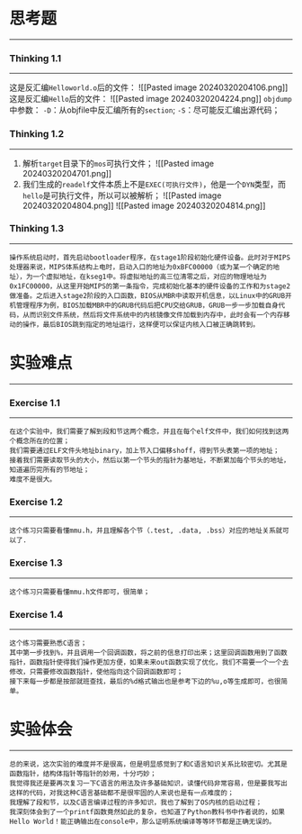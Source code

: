 # 思考题
---
### Thinking 1.1
---
这是反汇编`Helloworld.o`后的文件：
![[Pasted image 20240320204106.png]]
这是反汇编`Hello`后的文件：
![[Pasted image 20240320204224.png]]
`objdump`中参数：
`-D`：从objfile中反汇编所有的`section`;
`-S`：尽可能反汇编出源代码；
### Thinking 1.2
---
1. 解析`target`目录下的`mos`可执行文件；
![[Pasted image 20240320204701.png]]
2. 我们生成的`readelf`文件本质上不是`EXEC(可执行文件)`，他是一个`DYN`类型，而`hello`是可执行文件，所以可以被解析；
![[Pasted image 20240320204804.png]]
![[Pasted image 20240320204814.png]]
### Thinking 1.3
---

	操作系统启动时，首先启动bootloader程序，在stage1阶段初始化硬件设备。此时对于MIPS处理器来说，MIPS体系结构上电时，启动入口的地址为0xBFC00000（或为某一个确定的地址），为一个虚拟地址，在kseg1中。将虚拟地址的高三位清零之后，对应的物理地址为0x1FC00000，从这里开始MIPS的第一条指令，完成初始化基本的硬件设备的工作和为stage2做准备。之后进入stage2阶段的入口函数，BIOS从MBR中读取开机信息，以Linux中的GRUB开机管理程序为例，BIOS加载MBR中的GRUB代码后把CPU交给GRUB，GRUB一步一步加载自身代码，从而识别文件系统，然后将文件系统中的内核镜像文件加载到内存中，此时会有一个内存移动的操作，最后BIOS跳到指定的地址运行，这样便可以保证内核入口被正确跳转到。
# 实验难点
---
### Exercise 1.1
---

	在这个实验中，我们需要了解到段和节这两个概念，并且在每个elf文件中，我们如何找到这两个概念所在的位置；
	我们需要通过ELF文件头地址binary，加上节入口偏移shoff，得到节头表第一项的地址；
	接着我们需要读取节头的大小，然后以第一个节头的指针为基地址，不断累加每个节头的地址，知道遍历完所有的节地址；
	难度不是很大。
### Exercise 1.2
---

	这个练习只需要看懂mmu.h，并且理解各个节（.test, .data, .bss）对应的地址关系就可以了.
### Exercise 1.3
---

	这个练习只需要看懂mmu.h文件即可，很简单；
### Exercise 1.4
---

	这个练习需要熟悉C语言；
	其中第一步找到%，并且调用一个回调函数，将之前的信息打印出来；这里回调函数用到了函数指针，函数指针使得我们操作更加方便，如果未来out函数实现了优化，我们不需要一个一个去修改，只需要修改函数指针，使他指向这个回调函数即可；
	接下来每一步都是按部就班查找，最后的%d格式输出也是参考下边的%u,o等生成即可，也很简单。
# 实验体会
---

	总的来说，这次实验的难度并不是很高，但是明显感觉到了和C语言知识关系比较密切。尤其是函数指针，结构体指针等指针的妙用，十分巧妙；
	我觉得我还是要再次复习一下C语言的用法及许多基础知识，读懂代码非常容易，但是要我写出这样的代码，对我这种C语言基础都不是很牢固的人来说也是有一点难度的；
	我理解了段和节，以及C语言编译过程的许多知识，我也了解到了OS内核的启动过程；
	我深刻体会到了一个printf函数竟然如此的复杂，也知道了Python教科书中作者说的，如果Hello World！能正确输出在console中，那么证明系统编译等等环节都是正确无误的。